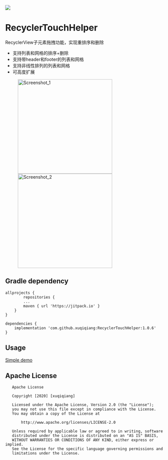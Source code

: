 [![](https://jitpack.io/v/xuqiqiang/RecyclerTouchHelper.svg)](https://jitpack.io/#xuqiqiang/RecyclerTouchHelper)

# RecyclerTouchHelper
RecyclerView子元素拖拽功能，实现重排序和删除

- 支持列表和网格的排序+删除
- 支持带header和footer的列表和网格
- 支持非线性排列的列表和网格
- 可高度扩展

<figure class="half">
    <img src="https://iskeen.oss-cn-beijing.aliyuncs.com/chatImg/file_1608092799344Screenshot_1.jpg" width="300px" alt="Screenshot_1" />
    <img src="https://iskeen.oss-cn-beijing.aliyuncs.com/chatImg/file_1608092829805Screenshot_2.jpg" width="300px" alt="Screenshot_2" />
</figure>

## Gradle dependency

```
allprojects {
        repositories {
        ...
        maven { url 'https://jitpack.io' }
    }
}

dependencies {
	implementation 'com.github.xuqiqiang:RecyclerTouchHelper:1.0.6'
}
```


## Usage

[Simple demo](https://github.com/xuqiqiang/RecyclerTouchHelper/blob/master/app/src/main/java/com/xuqiqiang/view/touch/demo/DemoActivity.java)

## Apache License
       Apache License

       Copyright [2020] [xuqiqiang]

       Licensed under the Apache License, Version 2.0 (the "License");
       you may not use this file except in compliance with the License.
       You may obtain a copy of the License at

           http://www.apache.org/licenses/LICENSE-2.0

       Unless required by applicable law or agreed to in writing, software
       distributed under the License is distributed on an "AS IS" BASIS,
       WITHOUT WARRANTIES OR CONDITIONS OF ANY KIND, either express or implied.
       See the License for the specific language governing permissions and
       limitations under the License.

